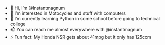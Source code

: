 - 👋 Hi, I’m @Instantmagnum
- 👀 I’m interested in Motocycles and stuff with computers
- 🌱 I’m currently learning Python in some school before going to technical college
- 📫 You can reach me almost everywhere with @instantmagnum
- ⚡ Fun fact: My Honda NSR gets about 41mpg but it only has 125ccm
<!---
Instantmagnum/Instantmagnum is a ✨ special ✨ repository because its `README.md` (this file) appears on your GitHub profile.
You can click the Preview link to take a look at your changes.
--->
